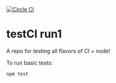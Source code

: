 [![Circle CI](https://circleci.com/gh/brycereynolds/testCI.svg?style=svg)](https://circleci.com/gh/brycereynolds/testCI)


# testCI run1
A repo for testing all flavors of CI + node!

To run basic tests:

`npm test`


